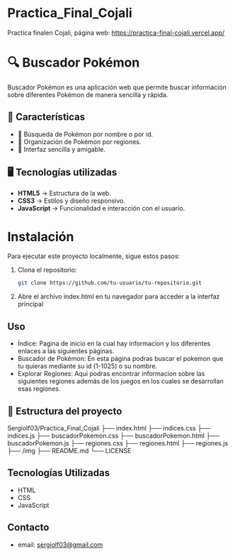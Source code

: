 # Practica_Final_Cojali
Practica finalen Cojali, página web: 
https://practica-final-cojali.vercel.app/
# 🔍 Buscador Pokémon  

Buscador Pokémon es una aplicación web que permite buscar información sobre diferentes Pokémon de manera sencilla y rápida.  

## 🚀 Características  
- 🔎 Búsqueda de Pokémon por nombre o por id.  
- 📂 Organización de Pokémon por regiones.  
- 🎨 Interfaz sencilla y amigable.  

## 🖥️ Tecnologías utilizadas  
- **HTML5** → Estructura de la web.  
- **CSS3** → Estilos y diseño responsivo.  
- **JavaScript** → Funcionalidad e interacción con el usuario.

# Instalación
Para ejecutar este proyecto localmente, sigue estos pasos:

1. Clona el repositorio:
   ```bash
   git clone https://github.com/tu-usuario/tu-repositorio.git
2. Abre el archivo index.html en tu navegador para acceder a la interfaz principal

## Uso   
- Índice: Pagina de inicio en la cual hay informacion y los diferentes enlaces a las siguientes páginas.
- Buscador de Pokémon: En esta página podras buscar el pokemon que tu quieras mediante su id (1-1025) o su nombre.
- Explorar Regiones: Aqui podras encontrar informacion sobre las siguientes regiones además de los juegos en los cuales se desarrollan esas regiones.


## 📂 Estructura del proyecto  
Sergiolf03/Practica_Final_Cojali
├── index.html
├── indices.css
├── indices.js
├── buscadorPokemon.css
├── buscadorPokemon.html
├── buscadorPokemon.js
├── regiones.css
├── regiones.html
├── regiones.js
├── /img
├── README.md
└── LICENSE

## Tecnologías Utilizadas
- HTML
- CSS
- JavaScript

## Contacto
- email: sergiolf03@gmail.com



